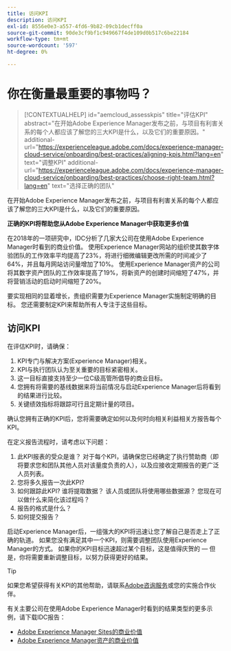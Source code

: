 ```yaml
---
title: 访问KPI
description: 访问KPI
exl-id: 8556e0e3-a557-4fd6-9b82-09cb1decff0a
source-git-commit: 90de3cf9bf1c949667f4de109d0b517c6be22184
workflow-type: tm+mt
source-wordcount: '597'
ht-degree: 0%

---
```


# 你在衡量最重要的事物吗？

>[!CONTEXTUALHELP]
>id="aemcloud_assesskpis"
>title="评估KPI"
>abstract="在开始Adobe Experience Manager发布之前，与项目有利害关系的每个人都应该了解您的三大KPI是什么，以及它们的重要原因。"
>additional-url="https://experienceleague.adobe.com/docs/experience-manager-cloud-service/onboarding/best-practices/aligning-kpis.html?lang=en" text="调整KPI"
>additional-url="https://experienceleague.adobe.com/docs/experience-manager-cloud-service/onboarding/best-practices/choose-right-team.html?lang=en" text="选择正确的团队"

在开始Adobe Experience Manager发布之前，与项目有利害关系的每个人都应该了解您的三大KPI是什么，以及它们的重要原因。

**正确的KPI将帮助您从Adobe Experience Manager中获取更多价值**


在2018年的一项研究中，IDC分析了几家大公司在使用Adobe Experience Manager时看到的商业价值。 使用Experience Manager网站的组织使其数字体验团队的工作效率平均提高了23%，将进行细微编辑更改所需的时间减少了64%，并且每月网站访问量增加了10%。 使用Experience Manager资产的公司将其数字资产团队的工作效率提高了19%，将新资产的创建时间缩短了47%，并将营销活动的启动时间缩短了20%。

要实现相同的显着增长，贵组织需要为Experience Manager实施制定明确的目标。 您还需要制定KPI来帮助所有人专注于这些目标。

## 访问KPI

在评估KPI时，请确保：

1. KPI专门与解决方案(Experience Manager)相关。
1. KPI与执行团队认为至关重要的目标紧密相关。
1. 这一目标直接支持至少一位C级高管所倡导的商业目标。
1. 您拥有将需要的基线数据来将当前情况与启动Experience Manager后将看到的结果进行比较。
1. 关键绩效指标将跟踪可行且定期计量的项目。

确认您拥有正确的KPI后，您将需要确定如何以及何时向相关利益相关方报告每个KPI。

在定义报告流程时，请考虑以下问题：

1. 此KPI报表的受众是谁？ 对于每个KPI，请确保您已经确定了执行赞助商（即将要求您和团队其他人员对该量度负责的人），以及应接收定期报告的更广泛人员列表。
1. 您将多久报告一次此KPI?
1. 如何跟踪此KPI? 谁将提取数据？ 该人员或团队将使用哪些数据源？ 您现在可以做什么来简化该过程吗？
1. 报告的格式是什么？
1. 如何提交报告？

启动Experience Manager后，一组强大的KPI将迅速让您了解自己是否走上了正确的轨道。 如果您没有满足其中一个KPI，则需要调整团队使用Experience Manager的方式。 如果你的KPI目标迅速超过某个目标，这是值得庆贺的 — 但是，你将需要重新调整目标，以努力获得更好的结果。

>[!TIP]
>
> 如果您希望获得有关KPI的其他帮助，请联系[Adobe咨询服务](https://www.adobe.com/experience-cloud/consulting-services.html)或您的实施合作伙伴。

有关主要公司在使用Adobe Experience Manager时看到的结果类型的更多示例，请下载IDC报告：
* [Adobe Experience Manager Sites的商业价值](https://www.adobe.com/content/dam/acom/en/modal-offers/idc-aem-sites-q218/pdfs/22037555.en.aem.whitepaper.IDCBusinessValueAEMSites.pdf)
* [Adobe Experience Manager资产的商业价值](https://wwwimages2.adobe.com/content/dam/acom/en/modal-offers/idc-aem-Assets-q218/pdfs/220380622.en.aem.whitepaper.IDCBusinessValueAEMAssets.pdf)
